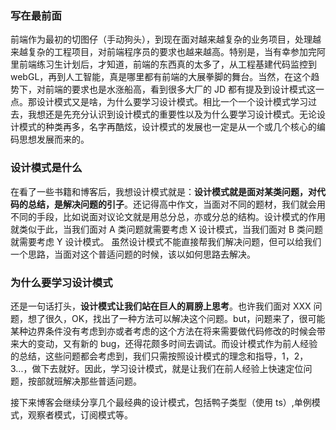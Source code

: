 ### 写在最前面

前端作为最初的切图仔（手动狗头），到现在面对越来越复杂的业务项目，处理越来越复杂的工程项目，对前端程序员的要求也越来越高。特别是，当有幸参加完阿里前端练习生计划后，才知道，前端的东西真的太多了，从工程基建代码监控到 webGL，再到人工智能，真是哪里都有前端的大展拳脚的舞台。当然，在这个趋势下，对前端的要求也是水涨船高，看到很多大厂的 JD 都有提及到设计模式这一点。那设计模式又是啥，为什么要学习设计模式。相比一个一个设计模式学习过去，我想还是先充分认识到设计模式的重要性以及为什么要学习设计模式。无论设计模式的种类再多，名字再酷炫，设计模式的发展也一定是从一个或几个核心的编码思想发展而来的。

### 设计模式是什么

在看了一些书籍和博客后，我想设计模式就是：**设计模式就是面对某类问题，对代码的总结，是解决问题的引子**。还记得高中作文，当面对不同的题材，我们就会用不同的手段，比如说面对议论文就是用总分总，亦或分总的结构。设计模式的作用就类似于此，当我们面对 A 类问题就需要考虑 X 设计模式，当我们面对 B 类问题就需要考虑 Y 设计模式。
虽然设计模式不能直接帮我们解决问题，但可以给我们一个思路，当面对这个普适问题的时候，该以如何思路去解决。

### 为什么要学习设计模式

还是一句话打头，**设计模式让我们站在巨人的肩膀上思考**。也许我们面对 XXX 问题，想了很久，OK，找出了一种方法可以解决这个问题。but，问题来了，很可能某种边界条件没有考虑到亦或者考虑的这个方法在将来需要做代码修改的时候会带来大的变动，又有新的 bug，还得花颇多时间去调试。而设计模式作为前人经验的总结，这些问题都会考虑到，我们只需按照设计模式的理念和指导，1，2，3...，做下去就好。因此，学习设计模式，就是让我们在前人经验上快速定位问题，按部就班解决那些普适问题。

接下来博客会继续分享几个最经典的设计模式，包括鸭子类型（使用 ts）,单例模式，观察者模式，订阅模式等。
